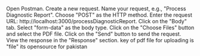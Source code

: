 Open Postman.
Create a new request.
Name your request, e.g., "Process Diagnostic Report".
Choose "POST" as the HTTP method.
Enter the request URL: http://localhost:3000/processDiagnosticReport.
Click on the "Body" tab.
Select "form-data" as the body type.
Click on the "Choose Files" button and select the PDF file.
Click on the "Send" button to send the request.
View the response in the "Response" section.
key of pdf file for uploading is "file"
its opensource for pakistan
